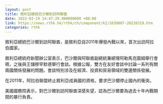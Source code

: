 ```yaml
---
layout: post
title: 敘利亞總統巴沙爾到訪阿聯酋
date: 2022-03-19 14:47:29.000000000 +08:00
link: https://news.rthk.hk/rthk/ch/component/k2/1639807-20220319.htm
categories: rthk
---
```


敘利亞總統巴沙爾到訪阿聯酋，是敘利亞自2011年爆發內戰以來，首次出訪阿拉伯國家。

敘利亞總統府新聞辦公室表示，巴沙爾與阿聯酋副總統兼總理阿勒馬克圖姆舉行會晤，之後與王儲穆罕默德舉行會談。根據公報，雙方在友好會談中討論一系列有關兩國關係發展的問題。會談特別涉及在經濟、投資和貿易領域的雙邊關係發展。

在2011年，阿拉伯聯盟終止敘利亞成員國的資格，要求巴沙爾停止國內的衝突。

美國國務院表示，對巴沙爾到訪阿聯酋深感失望，認為巴沙爾要為過去十年內戰期間的暴行負責。
